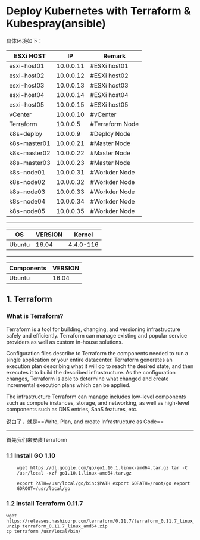 # Deploy Kubernetes with Terraform & Kubespray(ansible)

具体环境如下：

| ESXi HOST | IP | Remark | 
|--|--|--|
| esxi-host01 | 10.0.0.11 | #ESXi host01 |
| esxi-host02 | 10.0.0.12 | #ESXi host02 |
| esxi-host03 | 10.0.0.13 | #ESXi host03 |
| esxi-host04 | 10.0.0.14 | #ESXi host04 |
| esxi-host05 | 10.0.0.15 | #ESXi host05 |
| vCenter | 10.0.0.10 | #vCenter |
| Terraform | 10.0.0.5 | #Terraform Node |
| k8s-deploy | 10.0.0.9 | #Deploy Node |
| k8s-master01 | 10.0.0.21 | #Master Node |
| k8s-master02 | 10.0.0.22 | #Master Node |
| k8s-master03 | 10.0.0.23 | #Master Node |
| k8s-node01 | 10.0.0.31 | #Workder Node |
| k8s-node02 | 10.0.0.32 | #Workder Node |
| k8s-node03 | 10.0.0.33 | #Workder Node |
| k8s-node04 | 10.0.0.34 | #Workder Node |
| k8s-node05 | 10.0.0.35 | #Workder Node |
---
| OS | VERSION | Kernel |
|--|--|--|
| Ubuntu | 16.04  | 4.4.0-116 |  
---
| Components | VERSION |
|--|--|
| Ubuntu | 16.04  |   


## 1. Terraform

### What is Terraform?

Terraform is a tool for building, changing, and versioning infrastructure safely and efficiently. Terraform can manage existing and popular service providers as well as custom in-house solutions.

Configuration files describe to Terraform the components needed to run a single application or your entire datacenter. Terraform generates an execution plan describing what it will do to reach the desired state, and then executes it to build the described infrastructure. As the configuration changes, Terraform is able to determine what changed and create incremental execution plans which can be applied.

The infrastructure Terraform can manage includes low-level components such as compute instances, storage, and networking, as well as high-level components such as DNS entries, SaaS features, etc.

说白了，就是==Write, Plan, and create Infrastructure as Code==

---

首先我们来安装Terraform

### 1.1 Install GO 1.10
```shell
    wget https://dl.google.com/go/go1.10.1.linux-amd64.tar.gz tar -C
    /usr/local -xzf go1.10.1.linux-amd64.tar.gz 
    
    export PATH=/usr/local/go/bin:$PATH export GOPATH=/root/go export
    GOROOT=/usr/local/go
```

### 1.2 Install Terraform 0.11.7

    wget https://releases.hashicorp.com/terraform/0.11.7/terraform_0.11.7_linux_amd64.zip
    unzip terraform_0.11.7_linux_amd64.zip 
    cp terraform /usr/local/bin/
   


<!--stackedit_data:
eyJoaXN0b3J5IjpbLTE5NjA4NDY1MTYsODU4MDQ3NzIsLTE2NT
gxMzI4NTYsMjA1MTI2NDY5NCwtMTg2ODc1MDY5NywtOTc0MTYz
ODU4XX0=
-->